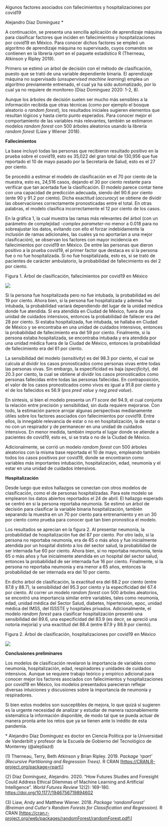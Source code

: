 Algunos factores asociados con fallecimientos y hospitalizaciones por covid19

Alejandro Díaz Domínguez \*

A continuación, se presenta una sencilla aplicación de aprendizaje
máquina para clasificar factores que inciden en fallecimientos y
hospitalizaciones por covid19 en México. Para conocer dichos factores se
empleó un algoritmo de aprendizaje máquina no supervisado, cuyos
comandos se contienen en la librería *rpart* en el paquete estadístico R
(Therneau, Atkinson y Ripley 2019).

Primero se estimó un árbol de decisión con el método de clasificación,
puesto que se trató de una variable dependiente binaria. El aprendizaje
máquina no supervisado (*unsupervised machine learning*) emplea un
algoritmo previamente entrenado, el cual ya ha sido automatizado, por lo
cual ya no requiere de monitoreo (Díaz Domínguez 2020: 1-2, 8).

Aunque los árboles de decisión suelen ser mucho más sensibles a la
información recibida que otras técnicas (como por ejemplo el bosque
aleatorio o *random forest*), los resultados iniciales sugieren
elementos que resultan lógicos y hasta cierto punto esperados. Para
conocer mejor el comportamiento de las variables más relevantes, también
se estimaron modelos *random forest* con 500 árboles aleatorios usando
la librería *random forest* (Liaw y Wiener 2018).

**Fallecimientos**

La base incluyó todas las personas que recibieron resultado positivo en
la prueba sobre el covid19, esto es 35,022 del gran total de 130,956 que
fue reportado el 10 de mayo pasado por la Secretaría de Salud, esto es
el 27 por ciento.

Se procedió a estimar el modelo de clasificación en el 70 por ciento de
la muestra, esto es, 24,516 casos, dejando el 30 por ciento restante
para verificar que tan acertada fue la clasificación. El modelo parece
contar tiene con una capacidad de predicción adecuada, siendo del 90.6
por ciento (ente 90 y 91.2 por ciento). Dicha exactitud (*accuracy*) se
obtiene de dividir las observaciones correctamente pronosticadas entre
el total. En otras palabras, el modelo clasifica incorrectamente el 12
por ciento de los casos.

En la gráfica 1, la cual muestra las ramas más relevantes del árbol (con
un parámetro de complejidad -*complex parameter*-no menor a 0.018 para
no sobreajustar los datos, evitando con ello el forzar indebidamente la
inclusión de ramas adicionales, las cuales ya no aportarían a una mejor
clasificación), se observan los factores con mayor incidencia en
fallecimientos por covid19 en México. De entre las personas que dieron
positivo a la prueba covid19, el primer factor que destaca es si la
persona fue o no fue hospitalizada. Si no fue hospitalizada, esto es, si
se trató de pacientes de carácter ambulatorio, la probabilidad de
fallecimiento es del 2 por ciento.

Figura 1. Árbol de clasificación, fallecimientos por covid19 en México

![](./media/image1.jpeg)

Si la persona fue hospitalizada pero no fue intubada, la probabilidad es
del 19 por ciento. Ahora bien, si la persona fue hospitalizada y además
fue intubada, la probabilidad variará dependiendo del lugar de la unidad
médica donde fue atendida. Si era atendida en Ciudad de México, fuera de
una unidad de cuidados intensivos, entonces la probabilidad de fallecer
era del 28 por ciento. Si estaba hospitalizada, fue intubada, se hallaba
en Ciudad de México y se encontraba en una unidad de cuidados
intensivos, entonces la probabilidad de fallecimiento era del 59 por
ciento. Finalmente, si la persona estaba hospitalizada, se encontraba
intubada y era atendida por una unidad médica fuera de la Ciudad de
México, entonces la probabilidad de fallecimiento era del 61 por
ciento.

La sensibilidad del modelo (*sensitivity*) es del 98.3 por ciento, el
cual se calcula al dividir los casos pronosticados como personas vivas
entre todas las personas vivas. Sin embargo, la especificidad es baja
(*specificity*), del 20.3 por ciento, la cual se obtiene al dividir los
casos pronosticados como personas fallecidas entre todas las personas
fallecidas. En contraposición, el valor de los casos pronosticados como
vivos es igual a 91.8 por ciento y el de los fallecidos es 56.9 (*pos
pred value* y *neg pred value*).

En síntesis, si bien el modelo presenta un *F1 score* del 94.9, el cual
conjunta la relación entre precisión y sensibilidad, sin duda requiere
mejorarse. Con todo, la estimación parece arrojar algunas perspectivas
medianamente útiles sobre los factores asociados con fallecimientos por
covid19. Entre ellos, la innegable relevancia de estar o no en
hospitalización, la de estar o no con un respirador y de permanecer en
una unidad de cuidados intensivos. En menor medida, también importa el
lugar donde se atiende a pacientes de covid19, esto es, si se trata o no
de la Ciudad de México.

Adicionalmente, se corrió un modelo *random forest* con 500 árboles
aleatorios con la misma base reportada el 10 de mayo, empleando también
todos los casos positivos por covid19, donde se encontraron como
variables más importantes intubación, hospitalización, edad, neumonía y
el estar en una unidad de cuidados intensivos.

**Hospitalización**

Desde luego que estos hallazgos se conectan con otros modelos de
clasificación, como el de personas hospitalizadas. Para este modelo se
emplearon los datos abiertos reportados el 24 de abril. El hallazgo
esperado se centró en si la persona reportaba neumonía. Se estimó un
árbol de decisión para clasificar la variable binaria hospitalización,
también separando la muestra en un 70 por ciento para entrenamiento y en
un 30 por ciento como prueba para conocer qué tan bien pronostica el
modelo.

Los resultados se aprecian en la figura 2. Al presentar neumonía, la
probabilidad de hospitalización fue del 87 por ciento. Por otro lado, si
la persona no reportaba neumonía, era de 65 o más años y fue
inicialmente atendida por un hospital distinto a los del sector salud,
la probabilidad de ser internada fue 60 por ciento. Ahora bien, si no
reportaba neumonía, tenía 65 o más años y fue inicialmente atendida en
un hospital del sector salud, entonces la probabilidad de ser internada
fue 16 por ciento. Finalmente, si la persona no reportaba neumonía y era
menor a 65 años, entonces la probabilidad de ser internada era del 10
por ciento.

En dicho árbol de clasificación, la exactitud era del 88.2 por ciento
(entre 87.8 y 88.7), la sensibilidad del 95.3 por ciento y la
especificidad del 67.4 por ciento. Al correr un modelo *random forest*
con 500 árboles aleatorios, se encontró una importancia similar entre
variables, tales como neumonía, edad, unidad médica del Sector Salud,
diabetes, hipertensión, epoc, unidad médica del IMSS, del ISSSTE y
hospitales privados. Adicionalmente, el modelo *random forest* para
clasificar hospitalización presentó una sensibilidad del 89.6, una
especificidad del 83.9 (es decir, se apreció una notoria mejoría) y una
exactitud del 88.4 (entre 87.9 y 88.9 por ciento).

Figura 2. Árbol de clasificación, hospitalizaciones por covid19 en
México

![](./media/image2.tiff)

**Conclusiones preliminares**

Los modelos de clasificación revelaron la importancia de variables como
neumonía, hospitalización, edad, respiradores y unidades de cuidados
intensivos. Aunque se requiere trabajo teórico y empírico adicional para
conocer mejor los factores asociados con fallecimientos y
hospitalizaciones por covid19 en México, los modelos presentados
parecieran reflejar diversas intuiciones y discusiones sobre la
importancia de neumonía y respiradores.

Si bien estos modelos son susceptibles de mejora, lo que quizá sí
sugieren es la urgente necesidad de analizar y estudiar de manera
razonablemente sistemática la información disponible, de modo tal que se
pueda actuar de manera pronta ante los retos que ya se tienen ante lo
inédito de esta pandemia.

\* Alejandro Díaz Domínguez es doctor en Ciencia Política por la
Universidad de Vanderbilt y profesor de la Escuela de Gobierno del
Tecnológico de Monterrey (@alejdiazd)

(1) Therneau, Terry, Beth Atkinson y Brian Ripley. 2019. *Package
‘rpart’ (Recursive Partitioning and Regression Trees)*. R CRAN
\[https://CRAN.R-project.org/package=rpart\]

(2) Díaz Domínguez, Alejandro. 2020. “How Futures Studies and Foresight
Could Address Ethical Dilemmas of Machine Learning and Artificial
Intelligence”. *World Futures Review* 12(2): 169-180.
<https://doi.org/10.1177/1946756719894602>

(3) Liaw, Andy and Matthew Wiener. 2018. *Package ‘randomForest’
(Breiman and Cutler's Random Forests for Classification and
Regression)*. R CRAN
\[https://cran.r-project.org/web/packages/randomForest/randomForest.pdf\]
